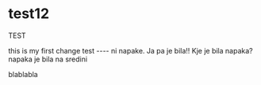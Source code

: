 # test12
TEST

this is my first change test ---- ni napake. Ja pa je bila!!
Kje je bila napaka? napaka je bila na sredini

blablabla

